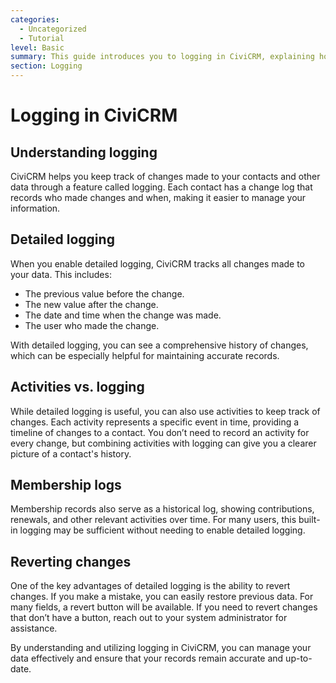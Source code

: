```yaml
---
categories:
  - Uncategorized
  - Tutorial
level: Basic
summary: This guide introduces you to logging in CiviCRM, explaining how to track changes made to contacts and data within the system.
section: Logging
---
```


# Logging in CiviCRM

## Understanding logging

CiviCRM helps you keep track of changes made to your contacts and other data through a feature called logging. Each contact has a change log that records who made changes and when, making it easier to manage your information.

## Detailed logging

When you enable detailed logging, CiviCRM tracks all changes made to your data. This includes:

- The previous value before the change.
- The new value after the change.
- The date and time when the change was made.
- The user who made the change.

With detailed logging, you can see a comprehensive history of changes, which can be especially helpful for maintaining accurate records.

## Activities vs. logging

While detailed logging is useful, you can also use activities to keep track of changes. Each activity represents a specific event in time, providing a timeline of changes to a contact. You don’t need to record an activity for every change, but combining activities with logging can give you a clearer picture of a contact's history.

## Membership logs

Membership records also serve as a historical log, showing contributions, renewals, and other relevant activities over time. For many users, this built-in logging may be sufficient without needing to enable detailed logging.

## Reverting changes

One of the key advantages of detailed logging is the ability to revert changes. If you make a mistake, you can easily restore previous data. For many fields, a revert button will be available. If you need to revert changes that don’t have a button, reach out to your system administrator for assistance.

By understanding and utilizing logging in CiviCRM, you can manage your data effectively and ensure that your records remain accurate and up-to-date.
